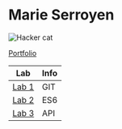 # Marie Serroyen

![Hacker cat](https://i.makeagif.com/media/7-06-2015/DkY6g2.gif)

[Portfolio](https://github.com/MarieSerroyen/DEV5-portfolio)

| Lab | Info | 
| --- | --- |
| [Lab 1](https://github.com/MarieSerroyen/DEV5-portfolio/tree/main/Lab%201) | GIT |
| [Lab 2](https://github.com/MarieSerroyen/DEV5-portfolio/tree/main/Lab%202) | ES6 |
| [Lab 3](https://github.com/MarieSerroyen/DEV5-portfolio/tree/main/Lab%203) | API |